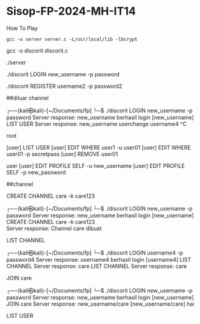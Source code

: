 # Sisop-FP-2024-MH-IT14

How To Play

`gcc -o server server.c -L/usr/local/lib -lbcrypt`

gcc -o discorit discorit.c 

./server

./discorit LOGIN new_username -p password

./discorit REGISTER username2 -p password2

##diluar channel

┌──(kali㉿kali)-[~/Documents/fp]
└─$ ./discorit LOGIN new_username -p password
Server response: new_username berhasil login
[new_username] LIST USER
Server response: new_username userchange username4 
^C

root

[user] LIST USER
[user] EDIT WHERE user1 -u user01
[user] EDIT WHERE user01 -p secretpass
[user] REMOVE user01

user
[user] EDIT PROFILE SELF -u new_username
[user] EDIT PROFILE SELF -p new_password

##channel

CREATE CHANNEL care -k care123

┌──(kali㉿kali)-[~/Documents/fp]
└─$ ./discorit LOGIN new_username -p password
Server response: new_username berhasil login
[new_username] CREATE CHANNEL care -k care123    
Server response: Channel care dibuat

LIST CHANNEL

┌──(kali㉿kali)-[~/Documents/fp]
└─$ ./discorit LOGIN username4 -p password4
Server response: username4 berhasil login
[username4] LIST CHANNEL
Server response: care 
LIST CHANNEL
Server response: care 

JOIN care

┌──(kali㉿kali)-[~/Documents/fp]
└─$ ./discorit LOGIN new_username -p password 
Server response: new_username berhasil login
[new_username] JOIN care
Server response: new_username/care
[new_username/care] hai

LIST USER





                                                                                                                                                                               
